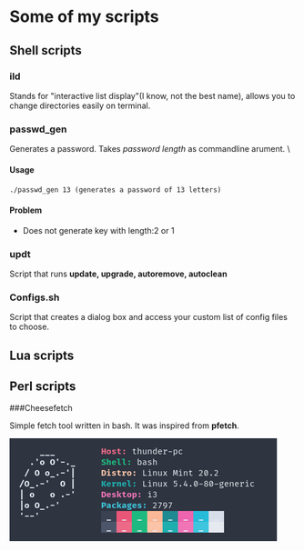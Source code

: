 # Some of my scripts

## Shell scripts

### ild 
Stands for "interactive list display"(I know, not the best name), allows you to change directories easily on terminal.

### passwd_gen
Generates a password. Takes *password length* as commandline arument. \

#### Usage

    ./passwd_gen 13 (generates a password of 13 letters)

#### Problem
- Does not generate key with length:2 or 1

### updt
Script that runs **update, upgrade, autoremove, autoclean**

### Configs.sh
Script that creates a dialog box and access your custom list of config files to choose.

## Lua scripts

## Perl scripts

###Cheesefetch

Simple fetch tool written in bash. It was inspired from **pfetch**.

![Cheesefetch](cheesefetch.png)
